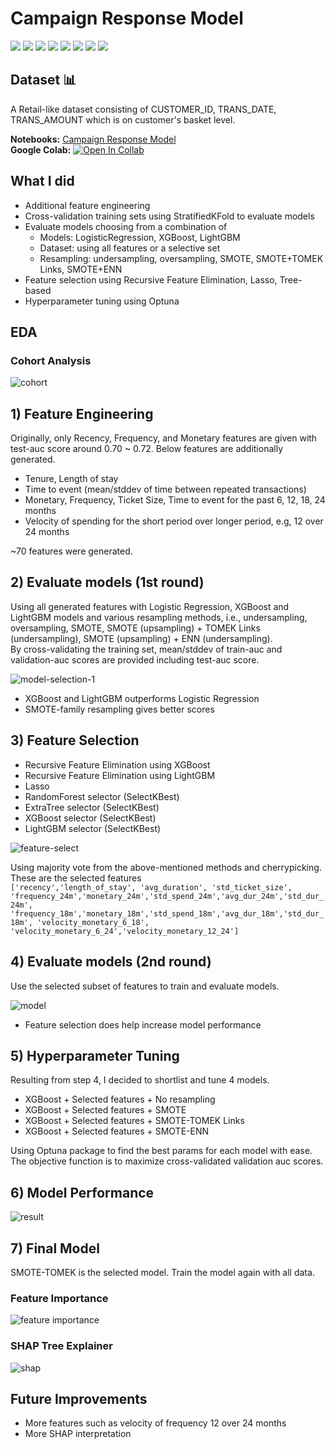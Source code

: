 # Campaign Response Model
[![](https://img.shields.io/badge/-Classification-blue)](#) [![](https://img.shields.io/badge/-RFM-blue)](#) [![](https://img.shields.io/badge/-Python-blue)](#) [![](https://img.shields.io/badge/-Logistic--Regression-blue)](#) [![](https://img.shields.io/badge/-XGBoost-blue)](#) [![](https://img.shields.io/badge/-LightGBM-blue)](#) [![](https://img.shields.io/badge/-Optuna-blue)](#) [![](https://img.shields.io/badge/-Google--Colab-blue)](#) 

## Dataset 📊  
A Retail-like dataset consisting of CUSTOMER_ID, TRANS_DATE, TRANS_AMOUNT which is on customer's basket level.  

**Notebooks:** [Campaign Response Model](./hw08-campaign-response-model.ipynb)  
**Google Colab:** [![Open In Collab](https://colab.research.google.com/assets/colab-badge.svg)](https://colab.research.google.com/github/tanatiem/BADS7105-CRM-Analytics/blob/main/Homework%2008%20-%20Campaign%20Response%20Model/hw08-campaign-response-model.ipynb)  

## What I did
* Additional feature engineering
* Cross-validation training sets using StratifiedKFold to evaluate models
* Evaluate models choosing from a combination of 
  * Models: LogisticRegression, XGBoost, LightGBM
  * Dataset: using all features or a selective set
  * Resampling: undersampling, oversampling, SMOTE, SMOTE+TOMEK Links, SMOTE+ENN
* Feature selection using Recursive Feature Elimination, Lasso, Tree-based
* Hyperparameter tuning using Optuna  

## EDA
### Cohort Analysis
![cohort](./cohort-analysis.png)

## 1) Feature Engineering

Originally, only Recency, Frequency, and Monetary features are given with test-auc score around 0.70 ~ 0.72. Below features are additionally generated.
  * Tenure, Length of stay
  * Time to event (mean/stddev of time between repeated transactions)
  * Monetary, Frequency, Ticket Size, Time to event for the past 6, 12, 18, 24 months
  * Velocity of spending for the short period over longer period, e.g, 12 over 24 months  
 
 ~70 features were generated.

## 2) Evaluate models (1st round)
Using all generated features with Logistic Regression, XGBoost and LightGBM models and various resampling methods, i.e., undersampling, oversampling, SMOTE, SMOTE (upsampling) + TOMEK Links (undersampling), SMOTE (upsampling) + ENN (undersampling).  
By cross-validating the training set, mean/stddev of train-auc and validation-auc scores are provided including test-auc score.

![model-selection-1](./model-selection-1.png)

- XGBoost and LightGBM outperforms Logistic Regression
- SMOTE-family resampling gives better scores

## 3) Feature Selection
- Recursive Feature Elimination using XGBoost
- Recursive Feature Elimination using LightGBM
- Lasso
- RandomForest selector (SelectKBest)
- ExtraTree selector (SelectKBest)
- XGBoost selector (SelectKBest)
- LightGBM selector (SelectKBest)  

![feature-select](./feature-selection.png)  

Using majority vote from the above-mentioned methods and cherrypicking. These are the selected features  
`['recency','length_of_stay', 'avg_duration', 'std_ticket_size',
            'frequency_24m','monetary_24m','std_spend_24m','avg_dur_24m','std_dur_24m',
            'frequency_18m','monetary_18m','std_spend_18m','avg_dur_18m','std_dur_18m',
            'velocity_monetary_6_18', 'velocity_monetary_6_24','velocity_monetary_12_24']`
            
## 4) Evaluate models (2nd round)  
Use the selected subset of features to train and evaluate models.  

![model](./model-selection.png)  

- Feature selection does help increase model performance

## 5) Hyperparameter Tuning
Resulting from step 4, I decided to shortlist and tune 4 models.
- XGBoost + Selected features + No resampling
- XGBoost + Selected features + SMOTE
- XGBoost + Selected features + SMOTE-TOMEK Links
- XGBoost + Selected features + SMOTE-ENN

Using Optuna package to find the best params for each model with ease. The objective function is to maximize cross-validated validation auc scores.  

## 6) Model Performance  

![result](./result.png)  
 
## 7) Final Model
SMOTE-TOMEK is the selected model. Train the model again with all data.  
### Feature Importance
![feature importance](./feature-importance.png)

### SHAP Tree Explainer
![shap](./shap.png)
  
   
## Future Improvements
* More features such as velocity of frequency 12 over 24 months
* More SHAP interpretation
